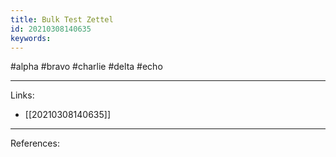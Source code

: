 ```yaml
---
title: Bulk Test Zettel
id: 20210308140635
keywords:
---
```

#alpha #bravo #charlie #delta #echo

---
Links:

- [[20210308140635]]

---
References:
